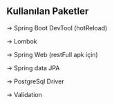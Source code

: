 ## Kullanılan Paketler


-> Spring Boot DevTool (hotReload)

-> Lombok

-> Spring Web (restFull apk için)

-> Spring data JPA

-> PostgreSql Driver

-> Validation
